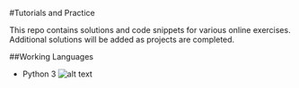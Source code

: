 #Tutorials and Practice

This repo contains solutions and code snippets for various online exercises.
Additional solutions will be added as projects are completed. 

##Working Languages
* Python 3 ![alt text](https://www.python.org/static/favicon.ico "Python")
